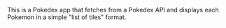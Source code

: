 This is a Pokedex app that fetches from a Pokedex API and displays each Pokemon in a simple "list of tiles" format.
